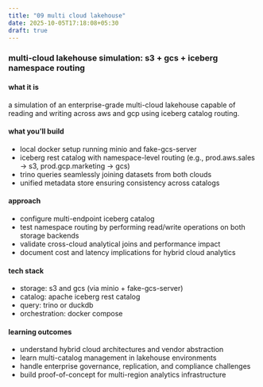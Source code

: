```yaml
---
title: "09 multi cloud lakehouse"
date: 2025-10-05T17:18:08+05:30
draft: true
---
```


### multi-cloud lakehouse simulation: s3 + gcs + iceberg namespace routing

#### what it is

a simulation of an enterprise-grade multi-cloud lakehouse capable of reading and writing across aws and gcp using iceberg catalog routing.

#### what you’ll build

- local docker setup running minio and fake-gcs-server
- iceberg rest catalog with namespace-level routing (e.g., prod.aws.sales → s3, prod.gcp.marketing → gcs)
- trino queries seamlessly joining datasets from both clouds
- unified metadata store ensuring consistency across catalogs

#### approach

- configure multi-endpoint iceberg catalog
- test namespace routing by performing read/write operations on both storage backends
- validate cross-cloud analytical joins and performance impact
- document cost and latency implications for hybrid cloud analytics

#### tech stack

- storage: s3 and gcs (via minio + fake-gcs-server)
- catalog: apache iceberg rest catalog
- query: trino or duckdb
- orchestration: docker compose

#### learning outcomes

- understand hybrid cloud architectures and vendor abstraction
- learn multi-catalog management in lakehouse environments
- handle enterprise governance, replication, and compliance challenges
- build proof-of-concept for multi-region analytics infrastructure
